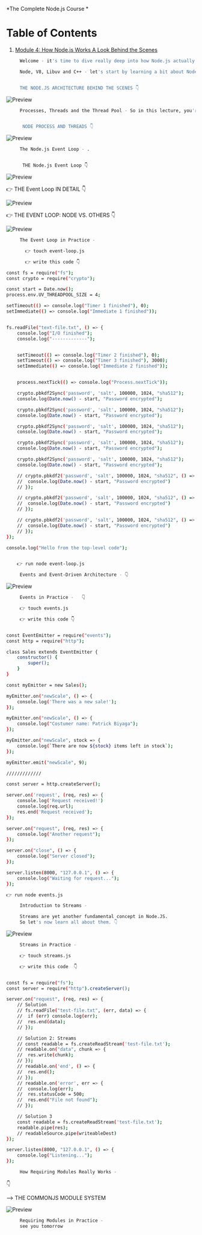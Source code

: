 *The Complete Node.js Course *

# Table of Contents

1. [Module 4: How Node.js Works A Look Behind the Scenes]()


```bash
	 Welcome - it's time to dive really deep into how Node.js actually works behind the scenes. all about Node.js architecture, events and the event loop. streams, modules, and more.
```


```bash
	 Node, V8, Libuv and C++ - let's start by learning a bit about Node architecture. 


	 THE NODE.JS ARCHITECTURE BEHIND THE SCENES 👇
```

![Preview](https://github.com/patbi/Node.JS_series/blob/main/HowNode.jsWorksALookBehindtheScenes/nodejsarch.JPG)


```bash
	 Processes, Threads and the Thread Pool - So in this lecture, you're gonna learn all about threads and thread pool.


	  NODE PROCESS AND THREADS 👇
```

![Preview](https://github.com/patbi/Node.JS_series/blob/main/HowNode.jsWorksALookBehindtheScenes/NPT.JPG)



```bash
	 The Node.js Event Loop - .


	  THE Node.js Event Loop 👇
```

![Preview](https://github.com/patbi/Node.JS_series/blob/main/HowNode.jsWorksALookBehindtheScenes/NEL.JPG)


👉 THE Event Loop IN DETAIL 👇

![Preview](https://github.com/patbi/Node.JS_series/blob/main/HowNode.jsWorksALookBehindtheScenes/ELID.JPG)


👉 THE EVENT LOOP: NODE VS. OTHERS 👇

![Preview](https://github.com/patbi/Node.JS_series/blob/main/HowNode.jsWorksALookBehindtheScenes/NVO.JPG)


```bash
	 The Event Loop in Practice - 

	   👉 touch event-loop.js

	   👉 write this code 👇

const fs = require("fs");
const crypto = require("crypto");

const start = Date.now();
process.env.UV_THREADPOOL_SIZE = 4;

setTimeout(() => console.log("Timer 1 finished"), 0);
setImmediate(() => console.log("Immediate 1 finished"));


fs.readFile("text-file.txt", () => {
	console.log("I/O finished");
	console.log("-------------");


	setTimeout(() => console.log("Timer 2 finished"), 0);
	setTimeout(() => console.log("Timer 3 finished"), 3000);
	setImmediate(() => console.log("Immediate 2 finished"));


	process.nextTick(() => console.log("Process.nextTick"));

	crypto.pbkdf2Sync('password', 'salt', 100000, 1024, "sha512");
	console.log(Date.now() - start, "Password encrypted");

	crypto.pbkdf2Sync('password', 'salt', 100000, 1024, "sha512");
	console.log(Date.now() - start, "Password encrypted");

	crypto.pbkdf2Sync('password', 'salt', 100000, 1024, "sha512");
	console.log(Date.now() - start, "Password encrypted");

	crypto.pbkdf2Sync('password', 'salt', 100000, 1024, "sha512");
	console.log(Date.now() - start, "Password encrypted");

	crypto.pbkdf2Sync('password', 'salt', 100000, 1024, "sha512");
	console.log(Date.now() - start, "Password encrypted");

	// crypto.pbkdf2('password', 'salt', 100000, 1024, "sha512", () => {
	// 	console.log(Date.now() - start, "Password encrypted")
	// });

	// crypto.pbkdf2('password', 'salt', 100000, 1024, "sha512", () => {
	// 	console.log(Date.now() - start, "Password encrypted")
	// });

	// crypto.pbkdf2('password', 'salt', 100000, 1024, "sha512", () => {
	// 	console.log(Date.now() - start, "Password encrypted")
	// });
});

console.log("Hello from the top-level code");


	👉 run node event-loop.js

```


```bash
	 Events and Event-Driven Architecture -	👇  
```

![Preview](https://github.com/patbi/Node.JS_series/blob/main/HowNode.jsWorksALookBehindtheScenes/EDA.JPG)


```bash
	 Events in Practice -	👇 

	 👉 touch events.js

	 👉 write this code 👇


const EventEmitter = require("events");
const http = require("http");

class Sales extends EventEmitter {
	constructor() {
		super();
	}
}

const myEmitter = new Sales();

myEmitter.on("newScale", () => {
	console.log('There was a new sale!');
});

myEmitter.on("newScale", () => {
	console.log("Costumer name: Patrick Biyaga");
});

myEmitter.on("newScale", stock => {
	console.log(`There are now ${stock} items left in stock`);
});

myEmitter.emit("newScale", 9);

/////////////

const server = http.createServer();

server.on('request', (req, res) => {
	console.log('Request received!')
	console.log(req.url);
	res.end('Request received');
});

server.on("request", (req, res) => {
	console.log("Another request");
});

server.on("close", () => {
	console.log("Server closed");
});

server.listen(8000, "127.0.0.1", () => {
	console.log("Waiting for request...");
});

👉 run node events.js
```


```bash
	 Introduction to Streams - 

	 Streams are yet another fundamental concept in Node.JS.
	 So let's now learn all about them. 👇
```

![Preview](https://github.com/patbi/Node.JS_series/blob/main/HowNode.jsWorksALookBehindtheScenes/SF.JPG)



```bash
	 Streams in Practice - 

	 👉 touch streams.js

	 👉 write this code  👇


const fs = require("fs");
const server = require("http").createServer();

server.on("request", (req, res) => {
	// Solution
	// fs.readFile("test-file.txt", (err, data) => {
	// 	if (err) console.log(err);
	// 	res.end(data);
	// });

	// Solution 2: Streams
	// const readable = fs.createReadStream('test-file.txt');
	// readable.on("data", chunk => {
	// 	res.write(chunk);
	// });
	// readable.on('end', () => {
	// 	res.end();
	// });
	// readable.on('error', err => {
	// 	console.log(err);
	// 	res.statusCode = 500;
	// 	res.end("File not found");
	// });

	// Solution 3
	const readable = fs.createReadStream('test-file.txt');
	readable.pipe(res);
	// readableSource.pipe(writeableDest)
});

server.listen(8000, "127.0.0.1", () => {
	console.log("Listening...");
});
```


```bash
	 How Requiring Modules Really Works -  
```

👇

--> THE COMMONJS MODULE SYSTEM

![Preview](https://github.com/patbi/Node.JS_series/blob/main/HowNode.jsWorksALookBehindtheScenes/TCMS.JPG)



```bash
	 Requiring Modules in Practice -
	 see you tomorrow  
```

